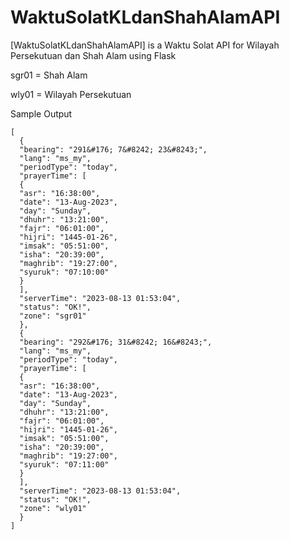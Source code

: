 # WaktuSolatKLdanShahAlamAPI
[WaktuSolatKLdanShahAlamAPI] is a Waktu Solat API for Wilayah Persekutuan dan Shah Alam using Flask

sgr01 = Shah Alam

wly01 = Wilayah Persekutuan

Sample Output
```
[
  {
  "bearing": "291&#176; 7&#8242; 23&#8243;",
  "lang": "ms_my",
  "periodType": "today",
  "prayerTime": [
  {
  "asr": "16:38:00",
  "date": "13-Aug-2023",
  "day": "Sunday",
  "dhuhr": "13:21:00",
  "fajr": "06:01:00",
  "hijri": "1445-01-26",
  "imsak": "05:51:00",
  "isha": "20:39:00",
  "maghrib": "19:27:00",
  "syuruk": "07:10:00"
  }
  ],
  "serverTime": "2023-08-13 01:53:04",
  "status": "OK!",
  "zone": "sgr01"
  },
  {
  "bearing": "292&#176; 31&#8242; 16&#8243;",
  "lang": "ms_my",
  "periodType": "today",
  "prayerTime": [
  {
  "asr": "16:38:00",
  "date": "13-Aug-2023",
  "day": "Sunday",
  "dhuhr": "13:21:00",
  "fajr": "06:01:00",
  "hijri": "1445-01-26",
  "imsak": "05:51:00",
  "isha": "20:39:00",
  "maghrib": "19:27:00",
  "syuruk": "07:11:00"
  }
  ],
  "serverTime": "2023-08-13 01:53:04",
  "status": "OK!",
  "zone": "wly01"
  }
]
```

